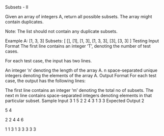 Subsets - II


Given an array of integers A, return all possible subsets. The array might contain duplicates.

Note: The list should not contain any duplicate subsets.

Example
A: [1, 3, 3]
Subsets: [
    [],
    [1],
    [1, 3],
    [1, 3, 3],
    [3],
    [3, 3]
]
Testing
Input Format
The first line contains an integer ‘T’, denoting the number of test cases.

For each test case, the input has two lines.

An integer ‘n’ denoting the length of the array A.
n space-separated unique integers denoting the elements of the array A.
Output Format
For each test case, the output has the following lines:

The first line contains an integer ‘m’ denoting the total no of subsets.
The next m line contains space-separated integers denoting elements in that particular subset.
Sample Input
3
1
5
2
2 4
3
1 3 3
Expected Output
2

5
4

2
2 4
4
6

1
1 3
1 3 3
3
3 3